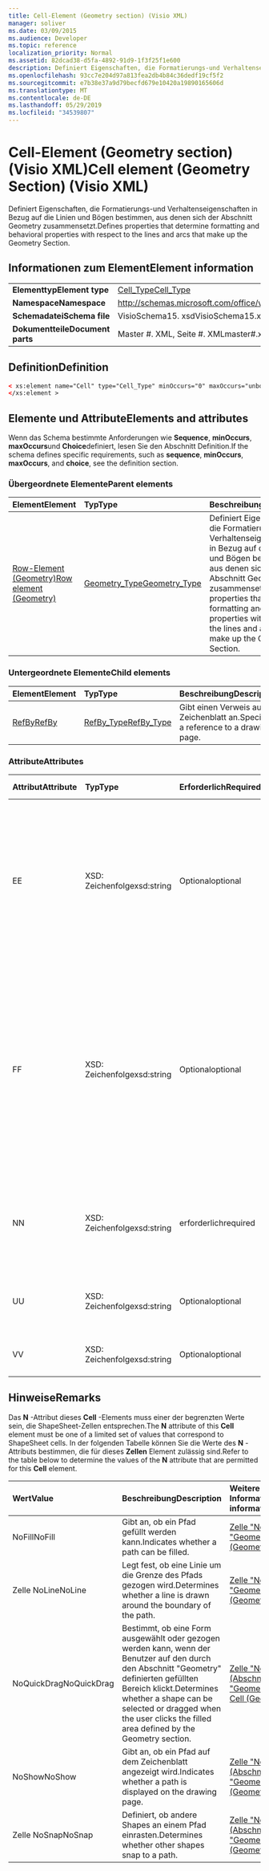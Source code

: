 ```yaml
---
title: Cell-Element (Geometry section) (Visio XML)
manager: soliver
ms.date: 03/09/2015
ms.audience: Developer
ms.topic: reference
localization_priority: Normal
ms.assetid: 82dcad38-d5fa-4892-91d9-1f3f25f1e600
description: Definiert Eigenschaften, die Formatierungs-und Verhaltenseigenschaften in Bezug auf die Linien und Bögen bestimmen, aus denen sich der Abschnitt Geometry zusammensetzt.
ms.openlocfilehash: 93cc7e204d97a813fea2db4b84c36dedf19cf5f2
ms.sourcegitcommit: e7b38e37a9d79becfd679e10420a19890165606d
ms.translationtype: MT
ms.contentlocale: de-DE
ms.lasthandoff: 05/29/2019
ms.locfileid: "34539807"
---
```

# <a name="cell-element-geometry-section-visio-xml"></a><span data-ttu-id="84c1a-103">Cell-Element (Geometry section) (Visio XML)</span><span class="sxs-lookup"><span data-stu-id="84c1a-103">Cell element (Geometry Section) (Visio XML)</span></span>

<span data-ttu-id="84c1a-104">Definiert Eigenschaften, die Formatierungs-und Verhaltenseigenschaften in Bezug auf die Linien und Bögen bestimmen, aus denen sich der Abschnitt Geometry zusammensetzt.</span><span class="sxs-lookup"><span data-stu-id="84c1a-104">Defines properties that determine formatting and behavioral properties with respect to the lines and arcs that make up the Geometry Section.</span></span>
  
## <a name="element-information"></a><span data-ttu-id="84c1a-105">Informationen zum Element</span><span class="sxs-lookup"><span data-stu-id="84c1a-105">Element information</span></span>

|||
|:-----|:-----|
|<span data-ttu-id="84c1a-106">**Elementtyp**</span><span class="sxs-lookup"><span data-stu-id="84c1a-106">**Element type**</span></span> <br/> |[<span data-ttu-id="84c1a-107">Cell_Type</span><span class="sxs-lookup"><span data-stu-id="84c1a-107">Cell_Type</span></span>](cell_type-complextypevisio-xml.md) <br/> |
|<span data-ttu-id="84c1a-108">**Namespace**</span><span class="sxs-lookup"><span data-stu-id="84c1a-108">**Namespace**</span></span> <br/> |http://schemas.microsoft.com/office/visio/2012/main  <br/> |
|<span data-ttu-id="84c1a-109">**Schemadatei**</span><span class="sxs-lookup"><span data-stu-id="84c1a-109">**Schema file**</span></span> <br/> |<span data-ttu-id="84c1a-110">VisioSchema15. xsd</span><span class="sxs-lookup"><span data-stu-id="84c1a-110">VisioSchema15.xsd</span></span>  <br/> |
|<span data-ttu-id="84c1a-111">**Dokumentteile**</span><span class="sxs-lookup"><span data-stu-id="84c1a-111">**Document parts**</span></span> <br/> |<span data-ttu-id="84c1a-112">Master #. XML, Seite #. XML</span><span class="sxs-lookup"><span data-stu-id="84c1a-112">master#.xml, page#.xml</span></span>  <br/> |
   
## <a name="definition"></a><span data-ttu-id="84c1a-113">Definition</span><span class="sxs-lookup"><span data-stu-id="84c1a-113">Definition</span></span>

```XML
< xs:element name="Cell" type="Cell_Type" minOccurs="0" maxOccurs="unbounded" >
</xs:element >
```

## <a name="elements-and-attributes"></a><span data-ttu-id="84c1a-114">Elemente und Attribute</span><span class="sxs-lookup"><span data-stu-id="84c1a-114">Elements and attributes</span></span>

<span data-ttu-id="84c1a-115">Wenn das Schema bestimmte Anforderungen wie **Sequence**, **minOccurs**, **maxOccurs**und **Choice**definiert, lesen Sie den Abschnitt Definition.</span><span class="sxs-lookup"><span data-stu-id="84c1a-115">If the schema defines specific requirements, such as **sequence**, **minOccurs**, **maxOccurs**, and **choice**, see the definition section.</span></span> 
  
### <a name="parent-elements"></a><span data-ttu-id="84c1a-116">Übergeordnete Elemente</span><span class="sxs-lookup"><span data-stu-id="84c1a-116">Parent elements</span></span>

|<span data-ttu-id="84c1a-117">**Element**</span><span class="sxs-lookup"><span data-stu-id="84c1a-117">**Element**</span></span>|<span data-ttu-id="84c1a-118">**Typ**</span><span class="sxs-lookup"><span data-stu-id="84c1a-118">**Type**</span></span>|<span data-ttu-id="84c1a-119">**Beschreibung**</span><span class="sxs-lookup"><span data-stu-id="84c1a-119">**Description**</span></span>|
|:-----|:-----|:-----|
|[<span data-ttu-id="84c1a-120">Row-Element (Geometry)</span><span class="sxs-lookup"><span data-stu-id="84c1a-120">Row element (Geometry)</span></span>](row-element-geometry-sectionvisio-xml.md) <br/> |[<span data-ttu-id="84c1a-121">Geometry_Type</span><span class="sxs-lookup"><span data-stu-id="84c1a-121">Geometry_Type</span></span>](geometry_type-complextypevisio-xml.md) <br/> |<span data-ttu-id="84c1a-122">Definiert Eigenschaften, die Formatierungs-und Verhaltenseigenschaften in Bezug auf die Linien und Bögen bestimmen, aus denen sich der Abschnitt Geometry zusammensetzt.</span><span class="sxs-lookup"><span data-stu-id="84c1a-122">Defines properties that determine formatting and behavioral properties with respect to the lines and arcs that make up the Geometry Section.</span></span>  <br/> |
   
### <a name="child-elements"></a><span data-ttu-id="84c1a-123">Untergeordnete Elemente</span><span class="sxs-lookup"><span data-stu-id="84c1a-123">Child elements</span></span>

|<span data-ttu-id="84c1a-124">**Element**</span><span class="sxs-lookup"><span data-stu-id="84c1a-124">**Element**</span></span>|<span data-ttu-id="84c1a-125">**Typ**</span><span class="sxs-lookup"><span data-stu-id="84c1a-125">**Type**</span></span>|<span data-ttu-id="84c1a-126">**Beschreibung**</span><span class="sxs-lookup"><span data-stu-id="84c1a-126">**Description**</span></span>|
|:-----|:-----|:-----|
|[<span data-ttu-id="84c1a-127">RefBy</span><span class="sxs-lookup"><span data-stu-id="84c1a-127">RefBy</span></span>](refby-element-cell_type-complextypevisio-xml.md) <br/> |[<span data-ttu-id="84c1a-128">RefBy_Type</span><span class="sxs-lookup"><span data-stu-id="84c1a-128">RefBy_Type</span></span>](refby_type-complextypevisio-xml.md) <br/> |<span data-ttu-id="84c1a-129">Gibt einen Verweis auf ein Zeichenblatt an.</span><span class="sxs-lookup"><span data-stu-id="84c1a-129">Specifies a reference to a drawing page.</span></span>  <br/> |
   
### <a name="attributes"></a><span data-ttu-id="84c1a-130">Attribute</span><span class="sxs-lookup"><span data-stu-id="84c1a-130">Attributes</span></span>

|<span data-ttu-id="84c1a-131">**Attribut**</span><span class="sxs-lookup"><span data-stu-id="84c1a-131">**Attribute**</span></span>|<span data-ttu-id="84c1a-132">**Typ**</span><span class="sxs-lookup"><span data-stu-id="84c1a-132">**Type**</span></span>|<span data-ttu-id="84c1a-133">**Erforderlich**</span><span class="sxs-lookup"><span data-stu-id="84c1a-133">**Required**</span></span>|<span data-ttu-id="84c1a-134">**Beschreibung**</span><span class="sxs-lookup"><span data-stu-id="84c1a-134">**Description**</span></span>|<span data-ttu-id="84c1a-135">**Mögliche Werte**</span><span class="sxs-lookup"><span data-stu-id="84c1a-135">**Possible values**</span></span>|
|:-----|:-----|:-----|:-----|:-----|
|<span data-ttu-id="84c1a-136">E</span><span class="sxs-lookup"><span data-stu-id="84c1a-136">E</span></span>  <br/> |<span data-ttu-id="84c1a-137">XSD: Zeichenfolge</span><span class="sxs-lookup"><span data-stu-id="84c1a-137">xsd:string</span></span>  <br/> |<span data-ttu-id="84c1a-138">Optional</span><span class="sxs-lookup"><span data-stu-id="84c1a-138">optional</span></span>  <br/> |<span data-ttu-id="84c1a-139">Gibt an, dass die Formel zu einem Fehler ausgewertet wird.</span><span class="sxs-lookup"><span data-stu-id="84c1a-139">Indicates that the formula evaluates to an error.</span></span> <span data-ttu-id="84c1a-140">Der Wert von **E** ist der aktuelle Wert (eine Fehler Meldungszeichenfolge); der Wert des **V** -Attributs ist der letzte gültige Wert.</span><span class="sxs-lookup"><span data-stu-id="84c1a-140">The value of **E** is the current value (an error message string); the value of the **V** attribute is the last valid value.</span></span>  <br/> |<span data-ttu-id="84c1a-141">Eine Fehler Meldungszeichenfolge.</span><span class="sxs-lookup"><span data-stu-id="84c1a-141">An error message string.</span></span>  <br/> |
|<span data-ttu-id="84c1a-142">F</span><span class="sxs-lookup"><span data-stu-id="84c1a-142">F</span></span>  <br/> |<span data-ttu-id="84c1a-143">XSD: Zeichenfolge</span><span class="sxs-lookup"><span data-stu-id="84c1a-143">xsd:string</span></span>  <br/> |<span data-ttu-id="84c1a-144">Optional</span><span class="sxs-lookup"><span data-stu-id="84c1a-144">optional</span></span>  <br/> | <span data-ttu-id="84c1a-145">Stellt die Formel des Elements dar.</span><span class="sxs-lookup"><span data-stu-id="84c1a-145">Represents the element's formula.</span></span> <span data-ttu-id="84c1a-146">Dieses Attribut kann eine der folgenden Zeichenfolgen enthalten:</span><span class="sxs-lookup"><span data-stu-id="84c1a-146">This attribute can contain one of the following strings:</span></span>  <br/>  <span data-ttu-id="84c1a-147">"(eine Formel)", wenn die Formel lokal vorhanden ist</span><span class="sxs-lookup"><span data-stu-id="84c1a-147">'(some formula)' if the formula exists locally</span></span>  <br/>  <span data-ttu-id="84c1a-148">`No Formula`Wenn die Formel lokal gelöscht oder blockiert wird</span><span class="sxs-lookup"><span data-stu-id="84c1a-148">`No Formula` if the formula is locally deleted or blocked</span></span>  <br/>  <span data-ttu-id="84c1a-149">`Inh`, wenn die Formel vererbt wird.</span><span class="sxs-lookup"><span data-stu-id="84c1a-149">`Inh` if the formula is inherited.</span></span>  <br/> |<span data-ttu-id="84c1a-150">Eine Formel.</span><span class="sxs-lookup"><span data-stu-id="84c1a-150">A formula.</span></span>  <br/> |
|<span data-ttu-id="84c1a-151">N</span><span class="sxs-lookup"><span data-stu-id="84c1a-151">N</span></span>  <br/> |<span data-ttu-id="84c1a-152">XSD: Zeichenfolge</span><span class="sxs-lookup"><span data-stu-id="84c1a-152">xsd:string</span></span>  <br/> |<span data-ttu-id="84c1a-153">erforderlich</span><span class="sxs-lookup"><span data-stu-id="84c1a-153">required</span></span>  <br/> |<span data-ttu-id="84c1a-154">Stellt den Namen der ShapeSheet-Zelle dar.</span><span class="sxs-lookup"><span data-stu-id="84c1a-154">Represents the name of the ShapeSheet cell.</span></span>  <br/> |<span data-ttu-id="84c1a-155">Der Name der ShapeSheet-Zelle.</span><span class="sxs-lookup"><span data-stu-id="84c1a-155">The name of the ShapeSheet cell.</span></span>  <br/> <span data-ttu-id="84c1a-156">Weitere Informationen finden Sie im Abschnitt "Hinweise" weiter unten.</span><span class="sxs-lookup"><span data-stu-id="84c1a-156">See the Remarks section below.</span></span>  <br/> |
|<span data-ttu-id="84c1a-157">U</span><span class="sxs-lookup"><span data-stu-id="84c1a-157">U</span></span>  <br/> |<span data-ttu-id="84c1a-158">XSD: Zeichenfolge</span><span class="sxs-lookup"><span data-stu-id="84c1a-158">xsd:string</span></span>  <br/> |<span data-ttu-id="84c1a-159">Optional</span><span class="sxs-lookup"><span data-stu-id="84c1a-159">optional</span></span>  <br/> |<span data-ttu-id="84c1a-160">Stellt eine Maßeinheit dar, bei der es sich bei der Standardeinstellung um DL handelt.</span><span class="sxs-lookup"><span data-stu-id="84c1a-160">Represents a unit of measure The default is DL.</span></span>  <br/> |<span data-ttu-id="84c1a-161">Die Einheiten der Zelle.</span><span class="sxs-lookup"><span data-stu-id="84c1a-161">The units of the cell.</span></span>  <br/> |
|<span data-ttu-id="84c1a-162">V</span><span class="sxs-lookup"><span data-stu-id="84c1a-162">V</span></span>  <br/> |<span data-ttu-id="84c1a-163">XSD: Zeichenfolge</span><span class="sxs-lookup"><span data-stu-id="84c1a-163">xsd:string</span></span>  <br/> |<span data-ttu-id="84c1a-164">Optional</span><span class="sxs-lookup"><span data-stu-id="84c1a-164">optional</span></span>  <br/> |<span data-ttu-id="84c1a-165">Stellt den Wert der Zelle dar.</span><span class="sxs-lookup"><span data-stu-id="84c1a-165">Represents the value of the cell.</span></span>  <br/> |<span data-ttu-id="84c1a-166">Der Wert der ShapeSheet-Zelle.</span><span class="sxs-lookup"><span data-stu-id="84c1a-166">The value of the ShapeSheet cell.</span></span>  <br/> |
   
## <a name="remarks"></a><span data-ttu-id="84c1a-167">Hinweise</span><span class="sxs-lookup"><span data-stu-id="84c1a-167">Remarks</span></span>

<span data-ttu-id="84c1a-168">Das **N** -Attribut dieses **Cell** -Elements muss einer der begrenzten Werte sein, die ShapeSheet-Zellen entsprechen.</span><span class="sxs-lookup"><span data-stu-id="84c1a-168">The **N** attribute of this **Cell** element must be one of a limited set of values that correspond to ShapeSheet cells.</span></span> <span data-ttu-id="84c1a-169">In der folgenden Tabelle können Sie die Werte des **N** -Attributs bestimmen, die für dieses **Zellen** Element zulässig sind.</span><span class="sxs-lookup"><span data-stu-id="84c1a-169">Refer to the table below to determine the values of the **N** attribute that are permitted for this **Cell** element.</span></span> 
  
|<span data-ttu-id="84c1a-170">**Wert**</span><span class="sxs-lookup"><span data-stu-id="84c1a-170">**Value**</span></span>|<span data-ttu-id="84c1a-171">**Beschreibung**</span><span class="sxs-lookup"><span data-stu-id="84c1a-171">**Description**</span></span>|<span data-ttu-id="84c1a-172">**Weitere Informationen**</span><span class="sxs-lookup"><span data-stu-id="84c1a-172">**More information**</span></span>|
|:-----|:-----|:-----|
|<span data-ttu-id="84c1a-173">NoFill</span><span class="sxs-lookup"><span data-stu-id="84c1a-173">NoFill</span></span>  <br/> |<span data-ttu-id="84c1a-174">Gibt an, ob ein Pfad gefüllt werden kann.</span><span class="sxs-lookup"><span data-stu-id="84c1a-174">Indicates whether a path can be filled.</span></span>  <br/> |[<span data-ttu-id="84c1a-175">Zelle "NoFill" (Abschnitt "Geometry")</span><span class="sxs-lookup"><span data-stu-id="84c1a-175">NoFill Cell (Geometry Section)</span></span>](nofill-cell-geometry-section.md) <br/> |
|<span data-ttu-id="84c1a-176">Zelle NoLine</span><span class="sxs-lookup"><span data-stu-id="84c1a-176">NoLine</span></span>  <br/> |<span data-ttu-id="84c1a-177">Legt fest, ob eine Linie um die Grenze des Pfads gezogen wird.</span><span class="sxs-lookup"><span data-stu-id="84c1a-177">Determines whether a line is drawn around the boundary of the path.</span></span>  <br/> |[<span data-ttu-id="84c1a-178">Zelle "NoLine" (Abschnitt "Geometry")</span><span class="sxs-lookup"><span data-stu-id="84c1a-178">NoLine Cell (Geometry Section)</span></span>](noline-cell-geometry-section.md) <br/> |
|<span data-ttu-id="84c1a-179">NoQuickDrag</span><span class="sxs-lookup"><span data-stu-id="84c1a-179">NoQuickDrag</span></span>  <br/> |<span data-ttu-id="84c1a-180">Bestimmt, ob eine Form ausgewählt oder gezogen werden kann, wenn der Benutzer auf den durch den Abschnitt "Geometry" definierten gefüllten Bereich klickt.</span><span class="sxs-lookup"><span data-stu-id="84c1a-180">Determines whether a shape can be selected or dragged when the user clicks the filled area defined by the Geometry section.</span></span>  <br/> |[<span data-ttu-id="84c1a-181">Zelle "NoQuickDrag" (Abschnitt "Geometry")</span><span class="sxs-lookup"><span data-stu-id="84c1a-181">NoQuickDrag Cell (Geometry Section)</span></span>](noquickdrag-cell-geometry-section.md) <br/> |
|<span data-ttu-id="84c1a-182">NoShow</span><span class="sxs-lookup"><span data-stu-id="84c1a-182">NoShow</span></span>  <br/> |<span data-ttu-id="84c1a-183">Gibt an, ob ein Pfad auf dem Zeichenblatt angezeigt wird.</span><span class="sxs-lookup"><span data-stu-id="84c1a-183">Indicates whether a path is displayed on the drawing page.</span></span>  <br/> |[<span data-ttu-id="84c1a-184">Zelle "NoShow" (Abschnitt "Geometry")</span><span class="sxs-lookup"><span data-stu-id="84c1a-184">NoShow Cell (Geometry Section)</span></span>](noshow-cell-geometry-section.md) <br/> |
|<span data-ttu-id="84c1a-185">Zelle NoSnap</span><span class="sxs-lookup"><span data-stu-id="84c1a-185">NoSnap</span></span>  <br/> |<span data-ttu-id="84c1a-186">Definiert, ob andere Shapes an einem Pfad einrasten.</span><span class="sxs-lookup"><span data-stu-id="84c1a-186">Determines whether other shapes snap to a path.</span></span>  <br/> |[<span data-ttu-id="84c1a-187">Zelle "NoSnap" (Abschnitt "Geometry")</span><span class="sxs-lookup"><span data-stu-id="84c1a-187">NoSnap Cell (Geometry Section)</span></span>](nosnap-cell-geometry-section.md) <br/> |
   

